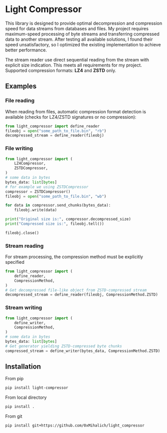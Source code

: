 # Light Compressor

This library is designed to provide optimal decompression and compression speed for data streams from databases and files.
My project requires maximum-speed processing of byte streams and transferring compressed data to another stream.
After testing all available solutions, I found their speed unsatisfactory, so I optimized the existing implementation to achieve better performance.

The stream reader use direct sequential reading from the stream with explicit size indication.
This meets all requirements for my project.
Supported compression formats: **LZ4** and **ZSTD** only.

## Examples

### File reading

When reading from files, automatic compression format detection is available (checks for LZ4/ZSTD signatures or no compression):

```python
from light_compressor import define_reader
fileobj = open("some_path_to_file.bin", "rb")
decompressed_stream = define_reader(fileobj)
```

### File writing

```python
from light_compressor import (
    LZ4Compressor,
    ZSTDCompressor,
)
# some data in bytes
bytes_data: list[bytes]
# for example we using ZSTDCompressor
compressor = ZSTDCompressor()
fileobj = open("some_path_to_file.bin", "wb")

for data in compressor.send_chunks(bytes_data):
    fileobj.write(data)

print("Original size is:", compressor.decompressed_size)
print("Compressed size is:", fileobj.tell())

fileobj.close()
```

### Stream reading

For stream processing, the compression method must be explicitly specified

```python
from light_compressor import (
    define_reader,
    CompressionMethod,
)
# Get decompressed file-like object from ZSTD-compressed stream
decompressed_stream = define_reader(fileobj, CompressionMethod.ZSTD)
```

### Stream writing

```python
from light_compressor import (
    define_writer,
    CompressionMethod,
)
# some data in bytes
bytes_data: list[bytes]
# Get generator yielding ZSTD-compressed byte chunks
compressed_stream = define_writer(bytes_data, CompressionMethod.ZSTD)
```

## Installation

From pip

```bash
pip install light-compressor
```

From local directory

```bash
pip install .
```

From git

```bash
pip install git+https://github.com/0xMihalich/light_compressor
```
